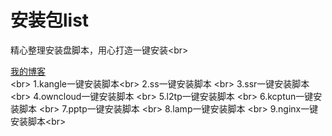 安装包list
====
精心整理安装盘脚本，用心打造一键安装\<br> 


[我的博客](http://www.xd10086.com)  
\<br> 
1.kangle一键安装脚本\<br> 
2.ss一键安装脚本 \<br> 
3.ssr一键安装脚本 \<br> 
4.owncloud一键安装脚本 \<br> 
5.l2tp一键安装脚本 \<br> 
6.kcptun一键安装脚本 \<br> 
7.pptp一键安装脚本 \<br> 
8.lamp一键安装脚本 \<br> 
9.nginx一键安装脚本\<br> 
